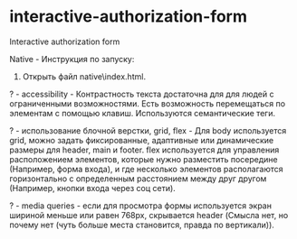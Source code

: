 # interactive-authorization-form
Interactive authorization form

Native -
Инструкция по запуску:
1. Открыть файл native\index.html.

? - accessibility - Контрастность текста достаточна для для людей с ограниченными возможностями. Есть возможность перемещаться по элементам с помощью клавиш. Используются семантические теги.

? - использование блочной верстки, grid, flex - Для body используется grid, можно задать фиксированные, адаптивные или динамические размеры для header, main и footer. flex используется для управления расположением элементов, которые нужно разместить посередине (Например, форма входа), и где несколько элементов располагаются горизонтально с определенным расстоянием между друг другом (Например, кнопки входа через соц сети).

? - media queries - если для просмотра формы используется экран шириной меньше или равен 768px, скрывается header (Смысла нет, но почему нет (чуть больше места становится, правда по вертикали)).
